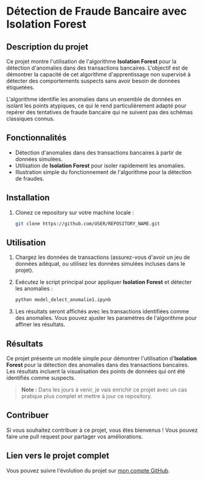 
# Détection de Fraude Bancaire avec Isolation Forest

## Description du projet

Ce projet montre l'utilisation de l'algorithme **Isolation Forest** pour la détection d'anomalies dans des transactions bancaires. L'objectif est de démontrer la capacité de cet algorithme d'apprentissage non supervisé à détecter des comportements suspects sans avoir besoin de données étiquetées.  

L'algorithme identifie les anomalies dans un ensemble de données en isolant les points atypiques, ce qui le rend particulièrement adapté pour repérer des tentatives de fraude bancaire qui ne suivent pas des schémas classiques connus.

## Fonctionnalités

- Détection d'anomalies dans des transactions bancaires à partir de données simulées.
- Utilisation de **Isolation Forest** pour isoler rapidement les anomalies.
- Illustration simple du fonctionnement de l'algorithme pour la détection de fraudes.
  
## Installation

1. Clonez ce repository sur votre machine locale :
   ```bash
   git clone https://github.com/USER/REPOSITORY_NAME.git
   ```



## Utilisation

1. Chargez les données de transactions (assurez-vous d'avoir un jeu de données adéquat, ou utilisez les données simulées incluses dans le projet).
2. Exécutez le script principal pour appliquer **Isolation Forest** et détecter les anomalies :
   ```bash
   python model_delect_anomalie1.ipynb
   ```

3. Les résultats seront affichés avec les transactions identifiées comme des anomalies. Vous pouvez ajuster les paramètres de l'algorithme pour affiner les résultats.

## Résultats

Ce projet présente un modèle simple pour démontrer l'utilisation d'**Isolation Forest** pour la détection des anomalies dans des transactions bancaires. Les résultats incluent la visualisation des points de données qui ont été identifiés comme suspects.

> **Note :** Dans les jours à venir, je vais enrichir ce projet avec un cas pratique plus complet et mettre à jour ce repository.

## Contribuer

Si vous souhaitez contribuer à ce projet, vous êtes bienvenus ! Vous pouvez faire une pull request pour partager vos améliorations.

## Lien vers le projet complet

Vous pouvez suivre l'évolution du projet sur [mon compte GitHub](#).

